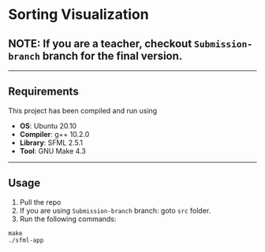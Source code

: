 # Sorting Visualization

## NOTE: If you are a teacher, checkout `Submission-branch` branch for the final version.
***

## Requirements
This project has been compiled and run using
* **OS**: Ubuntu 20.10
* **Compiler**: g++ 10.2.0
* **Library**: SFML 2.5.1
* **Tool**: GNU Make 4.3

***
## Usage

1. Pull the repo
2. If you are using `Submission-branch` branch: goto `src` folder.
3. Run the following commands:
```
make
./sfml-app
```
